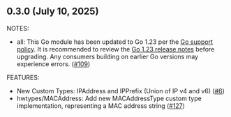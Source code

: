 ## 0.3.0 (July 10, 2025)

NOTES:

* all: This Go module has been updated to Go 1.23 per the [Go support policy](https://go.dev/doc/devel/release#policy). It is recommended to review the [Go 1.23 release notes](https://go.dev/doc/go1.23) before upgrading. Any consumers building on earlier Go versions may experience errors. ([#109](https://github.com/hashicorp/terraform-plugin-framework-nettypes/issues/109))

FEATURES:

* New Custom Types: IPAddress and IPPrefix (Union of IP v4 and v6) ([#6](https://github.com/hashicorp/terraform-plugin-framework-nettypes/issues/6))
* hwtypes/MACAddress: Add new MACAddressType custom type implementation, representing a MAC address string ([#127](https://github.com/hashicorp/terraform-plugin-framework-nettypes/issues/127))

